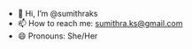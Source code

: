 - 👋 Hi, I’m @sumithraks
- 📫 How to reach me: sumithra.ks@gmail.com
- 😄 Pronouns: She/Her

<!---
sumithraks/sumithraks is a ✨ special ✨ repository because its `README.md` (this file) appears on your GitHub profile.
You can click the Preview link to take a look at your changes.
--->
